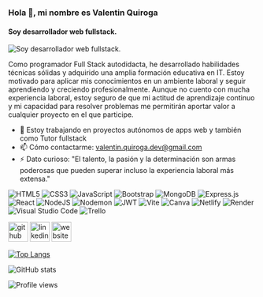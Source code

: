 ### Hola 👋, mi nombre es Valentin Quiroga
#### Soy desarrollador web fullstack. 
![Soy desarrollador web fullstack. ](https://static.javatpoint.com/blog/images/mern-stack.png)

Como programador Full Stack autodidacta, he desarrollado habilidades técnicas sólidas y adquirido una amplia formación educativa en IT. Estoy motivado para aplicar mis conocimientos en un ambiente laboral y seguir aprendiendo y creciendo profesionalmente. Aunque no cuento con mucha experiencia laboral, estoy seguro de que mi actitud de aprendizaje continuo y mi capacidad para resolver problemas me permitirán aportar valor a cualquier proyecto en el que participe.


- 🔭 Estoy trabajando en proyectos autónomos de apps web y también como Tutor fullstack
- 📫 Cómo contactarme: valentin.quiroga.dev@gmail.com 
- ⚡ Dato curioso: "El talento, la pasión y la determinación son armas poderosas que pueden superar incluso la experiencia laboral más extensa." 


![HTML5](https://img.shields.io/badge/html5-%23E34F26.svg?style=for-the-badge&logo=html5&logoColor=white)
![CSS3](https://img.shields.io/badge/css3-%231572B6.svg?style=for-the-badge&logo=css3&logoColor=white)
![JavaScript](https://img.shields.io/badge/javascript-%23323330.svg?style=for-the-badge&logo=javascript&logoColor=%23F7DF1E)
![Bootstrap](https://img.shields.io/badge/bootstrap-%23563D7C.svg?style=for-the-badge&logo=bootstrap&logoColor=white)
![MongoDB](https://img.shields.io/badge/MongoDB-%234ea94b.svg?style=for-the-badge&logo=mongodb&logoColor=white)
![Express.js](https://img.shields.io/badge/express.js-%23404d59.svg?style=for-the-badge&logo=express&logoColor=%2361DAFB)
![React](https://img.shields.io/badge/react-%2320232a.svg?style=for-the-badge&logo=react&logoColor=%2361DAFB)
![NodeJS](https://img.shields.io/badge/node.js-6DA55F?style=for-the-badge&logo=node.js&logoColor=white)
![Nodemon](https://img.shields.io/badge/NODEMON-%23323330.svg?style=for-the-badge&logo=nodemon&logoColor=%BBDEAD)
![JWT](https://img.shields.io/badge/JWT-black?style=for-the-badge&logo=JSON%20web%20tokens)
![Vite](https://img.shields.io/badge/vite-%23646CFF.svg?style=for-the-badge&logo=vite&logoColor=white)
![Canva](https://img.shields.io/badge/Canva-%2300C4CC.svg?style=for-the-badge&logo=Canva&logoColor=white)
![Netlify](https://img.shields.io/badge/netlify-%23000000.svg?style=for-the-badge&logo=netlify&logoColor=#00C7B7)
![Render](https://img.shields.io/badge/Render-%46E3B7.svg?style=for-the-badge&logo=render&logoColor=white)
![Visual Studio Code](https://img.shields.io/badge/Visual%20Studio%20Code-0078d7.svg?style=for-the-badge&logo=visual-studio-code&logoColor=white)
![Trello](https://img.shields.io/badge/Trello-%23026AA7.svg?style=for-the-badge&logo=Trello&logoColor=white)


[<img src='https://cdn.jsdelivr.net/npm/simple-icons@3.0.1/icons/github.svg' alt='github' height='40'>](https://github.com/valentin1quiroga)  [<img src='https://cdn.jsdelivr.net/npm/simple-icons@3.0.1/icons/linkedin.svg' alt='linkedin' height='40'>](https://www.linkedin.com/in/valentin-quiroga-855488237/)  [<img src='https://cdn.jsdelivr.net/npm/simple-icons@3.0.1/icons/icloud.svg' alt='website' height='40'>](https://rolling-cucina.netlify.app/)  

[![Top Langs](https://github-readme-stats.vercel.app/api/top-langs/?username=valentin1quiroga)](https://github.com/anuraghazra/github-readme-stats)

![GitHub stats](https://github-readme-stats.vercel.app/api?username=valentin1quiroga&show_icons=true)  

![Profile views](https://gpvc.arturio.dev/valentin1quiroga)  
